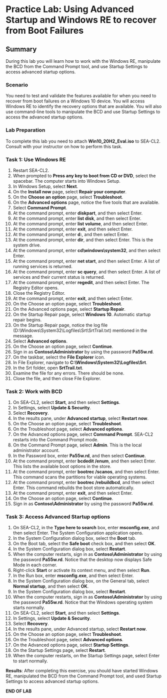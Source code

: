 # Practice Lab: Using Advanced Startup and Windows RE to recover from Boot Failures

## Summary

During this lab you will learn how to work with the Windows RE, manipulate the BCD from the Command Prompt tool, and use Startup Settings to access advanced startup options.

### Scenario

You need to test and validate the features available for when you need to recover from boot failures on a Windows 10 device. You will access Windows RE to identify the recovery options that are available. You will also use command-line tools to manipulate the BCD and use Startup Settings to access the advanced startup options.

### Lab Preparation

To complete this lab you need to attach **Win10_20H2_Eval.iso** to SEA-CL2. Consult with your instructor on how to perform this task.

### Task 1: Use Windows RE

1. Restart SEA-CL2.
2. When prompted to **Press any key to boot from CD or DVD**, select the spacebar. The computer starts into Windows Setup.
3. In Windows Setup, select **Next**.
4. On the **Install now** page, select **Repair your computer**.
5. On the **Choose an option** page, select **Troubleshoot**.
6. On the **Advanced options** page, notice the five tools that are available.
7. Select **Command Prompt**.
8. At the command prompt, enter **diskpart**, and then select Enter.
9. At the command prompt, enter **list disk**, and then select Enter.
10. At the command prompt, enter **list volume**, and then select Enter.
11. At the command prompt, enter **exit**, and then select Enter.
12. At the command prompt, enter **d:**, and then select Enter.
13. At the command prompt, enter **dir**, and then select Enter. This is the system drive.
14. At the command prompt, enter **cd\\windows\\system32**, and then select Enter.
15. At the command prompt, enter **net start**, and then select Enter. A list of running services is returned.
16. At the command prompt, enter **sc query**, and then select Enter. A list of services and their current status is returned.
17. At the command prompt, enter **regedit**, and then select Enter. The Registry Editor opens.
18. Close the Registry Editor.
19. At the command prompt, enter **exit**, and then select Enter.
20. On the Choose an option page, select **Troubleshoot**.
21. On the Advanced options page, select **Startup Repair**.
22. On the Startup Repair page, select **Windows 10**. Automatic startup repair begins.
23. On the Startup Repair page, notice the log file (D:\\Windows\\System32\\Logfiles\\Srt\\SrtTrail.txt) mentioned in the message.
24. Select **Advanced options**.
25. On the Choose an option page, select **Continue**.
26. Sign in as **Contoso\\Administrator** by using the password **Pa55w.rd**.
27. On the taskbar, select the **File Explorer** icon.
28. In File Explorer, navigate to **C:\\Windows\\System32\\Logfiles\\Srt**.
29. In the Srt folder, open **SrtTrail.txt**.
30. Examine the file for any errors. There should be none.
31. Close the file, and then close File Explorer.

### Task 2: Work with BCD

1. On SEA-CL2, select **Start**, and then select **Settings**.
2. In Settings, select **Update & Security**.
3. Select **Recovery**.
4. In the results pane, under **Advanced startup**, select **Restart now**.
5. On the Choose an option page, select **Troubleshoot**.
6. On the Troubleshoot page, select **Advanced options**.
7. On the Advanced options page, select **Command Prompt**. SEA-CL2 restarts into the Command Prompt mode.
8. On the Command Prompt page, select **Admin**. This is the local administrator account.
9. In the Password box, enter **Pa55w.rd**, and then select **Continue**.
10. At the command prompt, enter **bcdedit /enum**, and then select Enter. This lists the available boot options in the store.
11. At the command prompt, enter **bootrec /scanos**, and then select Enter. This command scans the partitions for viable operating systems.
12. At the command prompt, enter **bootrec /rebuildbcd**, and then select Enter. This command rebuilds the boot store automatically.
13. At the command prompt, enter **exit**, and then select Enter.
14. On the Choose an option page, select **Continue**.
15. Sign in as **Contoso\\Administrator** by using the password **Pa55w.rd**.

### Task 3: Access Advanced Startup options

1. On SEA-CL2, in the **Type here to search** box, enter **msconfig.exe**, and then select Enter. The System Configuration application opens.
2. In the System Configuration dialog box, select the **Boot** tab.
3. On the Boot tab, select the **Safe boot** check box, and then select **OK**.
4. In the System Configuration dialog box, select **Restart**.
5. When the computer restarts, sign in as **Contoso\\Administrator** by using the password **Pa55w.rd**. Notice that the desktop now displays Safe Mode in each corner.
6. Right-click **Start** or activate its context menu, and then select **Run**.
7. In the Run box, enter **msconfig.exe**, and then select Enter.
8. In the System Configuration dialog box, on the General tab, select **Normal startup**, and then select **OK**.
9. In the System Configuration dialog box, select **Restart**.
10. When the computer restarts, sign in as **Contoso\\Administrator** by using the password **Pa55w.rd**. Notice that the Windows operating system starts normally.
11. On SEA-CL2, select **Start**, and then select **Settings**.
12. In Settings, select **Update & Security**.
13. Select **Recovery**.
14. In the results pane, under Advanced startup, select **Restart now**.
15. On the Choose an option page, select **Troubleshoot**.
16. On the Troubleshoot page, select **Advanced options**.
17. On the Advanced options page, select **Startup Settings**.
18. On the Startup Settings page, select **Restart**.
19. When the computer restarts, on the Startup Settings page, select Enter to start normally.

**Results**: After completing this exercise, you should have started Windows RE, manipulated the BCD from the Command Prompt tool, and used Startup Settings to access advanced startup options.

**END OF LAB**